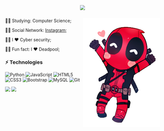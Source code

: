 
<h1 align="center">
  <a href="https://git.io/typing-svg">
    <img src="https://readme-typing-svg.herokuapp.com/?lines=Hi,+I'm+Matheus;Welcome+to+my+world&center=true&size=27">
  </a>
</h1>

<!-- ## Hello I'm Matheus<br>Welcome to my world 👁‍🗨 -->
<img src="images/deadpool.png" alt="Matheuss0xf" width="250" align="right">

👨‍🎓 Studying: Computer Science;

🙋‍♂️ Social Network: <a href="https://www.instagram.com/matheuss0xf/">Instagram</a>;

👨‍💻 I ❤️ Cyber security;

🐱‍🏍 Fun fact: I ❤️ Deadpool;

### ⚡ Technologies

![Python](https://img.shields.io/badge/-Python-black?style=flat-square&logo=Python)
![JavaScript](https://img.shields.io/badge/-JavaScript-black?style=flat-square&logo=javascript)
![HTML5](https://img.shields.io/badge/-HTML5-E34F26?style=flat-square&logo=html5&logoColor=white)
![CSS3](https://img.shields.io/badge/-CSS3-1572B6?style=flat-square&logo=css3)
![Bootstrap](https://img.shields.io/badge/-Bootstrap-563D7C?style=flat-square&logo=bootstrap)
![MySQL](https://img.shields.io/badge/-MySQL-black?style=flat-square&logo=mysql)
![Git](https://img.shields.io/badge/-Git-black?style=flat-square&logo=git)


![](https://komarev.com/ghpvc/?username=matheuss0xf&style=flat-square&label=Views)
![](https://badges.pufler.dev/visits/matheuss0xf/matheuss0xf?color=black&logo=github&style=flat-square)
